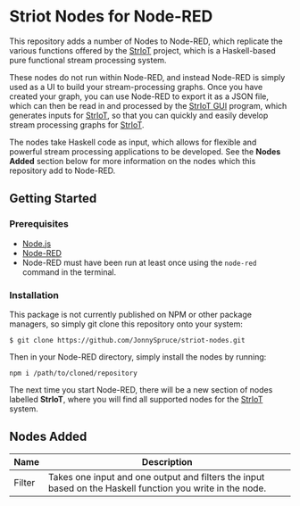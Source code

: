 # Striot Nodes for Node-RED

This repository adds a number of Nodes to Node-RED, which replicate the various functions offered by the [StrIoT](https://github.com/striot/striot/) project, which is a Haskell-based pure functional stream processing system.

These nodes do not run within Node-RED, and instead Node-RED is simply used as a UI to build your stream-processing graphs. Once you have created your graph, you can use Node-RED to export it as a JSON file, which can then be read in and processed by the [StrIoT GUI](https://github.com/JonnySpruce/striot-gui) program, which generates inputs for [StrIoT](https://github.com/striot/striot/), so that you can quickly and easily develop stream processing graphs for [StrIoT](https://github.com/striot/striot/).

The nodes take Haskell code as input, which allows for flexible and powerful stream processing applications to be developed. See the **Nodes Added** section below for more information on the nodes which this repository add to Node-RED.

## Getting Started

### Prerequisites

- [Node.js](https://nodejs.org/en/)
- [Node-RED](https://nodered.org/)
- Node-RED must have been run at least once using the `node-red` command in the terminal.

### Installation

This package is not currently published on NPM or other package managers, so simply git clone this repository onto your system:

`$ git clone https://github.com/JonnySpruce/striot-nodes.git`

Then in your Node-RED directory, simply install the nodes by running:

`npm i /path/to/cloned/repository`

The next time you start Node-RED, there will be a new section of nodes labelled **StrIoT**, where you will find all supported nodes for the [StrIoT](https://github.com/striot/striot/) system.

## Nodes Added

| Name   | Description                                                                                               |
| ------ | --------------------------------------------------------------------------------------------------------- |
| Filter | Takes one input and one output and filters the input based on the Haskell function you write in the node. |
